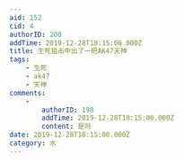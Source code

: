 ```yaml
---
aid: 152
cid: 4
authorID: 200
addTime: 2019-12-28T18:15:00.000Z
title: 生死狙击中出了一把AK47天神
tags:
    - 生死
    - ak47
    - 天神
comments:
    -
        authorID: 198
        addTime: 2019-12-28T18:15:00.000Z
        content: 是吗
date: 2019-12-28T18:15:00.000Z
category: 水
---
```



